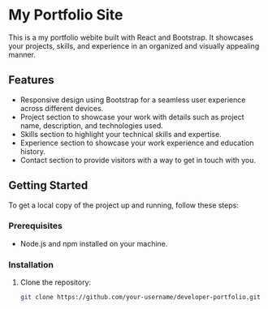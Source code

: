 # My Portfolio Site

This is a my portfolio webite built with React and Bootstrap. It showcases your projects, skills, and experience in an organized and visually appealing manner.

## Features

- Responsive design using Bootstrap for a seamless user experience across different devices.
- Project section to showcase your work with details such as project name, description, and technologies used.
- Skills section to highlight your technical skills and expertise.
- Experience section to showcase your work experience and education history.
- Contact section to provide visitors with a way to get in touch with you.

## Getting Started

To get a local copy of the project up and running, follow these steps:

### Prerequisites

- Node.js and npm installed on your machine.

### Installation

1. Clone the repository:

   ```bash
   git clone https://github.com/your-username/developer-portfolio.git
